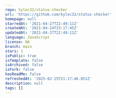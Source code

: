 ```yaml
---
repo: kylec32/status-checker
url: 'https://github.com/kylec32/status-checker'
homepage: null
starredAt: '2021-04-27T22:49:11Z'
createdAt: '2021-04-24T23:17:45Z'
updatedAt: '2021-04-27T22:49:11Z'
language: JavaScript
license: NA
branch: main
stars: 1
isPublic: true
isTemplate: false
isArchived: false
isFork: false
hasReadMe: false
refreshedAt: '2025-02-25T21:17:46.051Z'
description: null
tags: []
---
```


